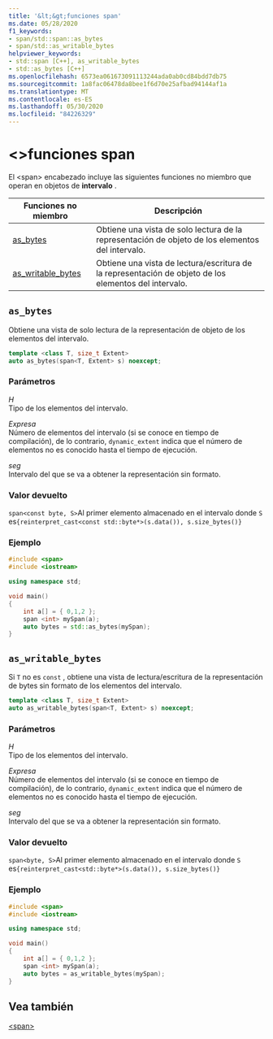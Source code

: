 ```yaml
---
title: '&lt;&gt;funciones span'
ms.date: 05/28/2020
f1_keywords:
- span/std::span::as_bytes
- span/std::as_writable_bytes
helpviewer_keywords:
- std::span [C++], as_writable_bytes
- std::as_bytes [C++]
ms.openlocfilehash: 6573ea061673091113244ada0ab0cd84bdd7db75
ms.sourcegitcommit: 1a8fac06478da8bee1f6d70e25afbad94144af1a
ms.translationtype: MT
ms.contentlocale: es-ES
ms.lasthandoff: 05/30/2020
ms.locfileid: "84226329"
---
```

# <a name="ltspangt-functions"></a>&lt;&gt;funciones span

El \<span> encabezado incluye las siguientes funciones no miembro que operan en objetos de **intervalo** .

| **Funciones no miembro** | **Descripción** |
|-|-|
|[as_bytes](#as_bytes) | Obtiene una vista de solo lectura de la representación de objeto de los elementos del intervalo. |
|[as_writable_bytes](#as_writable_bytes) | Obtiene una vista de lectura/escritura de la representación de objeto de los elementos del intervalo. |

## <a name="as_bytes"></a>`as_bytes`

Obtiene una vista de solo lectura de la representación de objeto de los elementos del intervalo.

```cpp
template <class T, size_t Extent>
auto as_bytes(span<T, Extent> s) noexcept;
```

### <a name="parameters"></a>Parámetros

*H*\
Tipo de los elementos del intervalo.

*Expresa*\
Número de elementos del intervalo (si se conoce en tiempo de compilación), de lo contrario, `dynamic_extent` indica que el número de elementos no es conocido hasta el tiempo de ejecución.

*seg*\
Intervalo del que se va a obtener la representación sin formato.

### <a name="return-value"></a>Valor devuelto

`span<const byte, S>`Al primer elemento almacenado en el intervalo donde `S` es`{reinterpret_cast<const std::byte*>(s.data()), s.size_bytes()}`

### <a name="example"></a>Ejemplo

```cpp
#include <span>
#include <iostream>

using namespace std;

void main()
{
    int a[] = { 0,1,2 };
    span <int> mySpan(a);
    auto bytes = std::as_bytes(mySpan);
}
```

## <a name="as_writable_bytes"></a>`as_writable_bytes`

Si `T` no es `const` , obtiene una vista de lectura/escritura de la representación de bytes sin formato de los elementos del intervalo.

```cpp
template <class T, size_t Extent>
auto as_writable_bytes(span<T, Extent> s) noexcept;
```

### <a name="parameters"></a>Parámetros

*H*\
Tipo de los elementos del intervalo.

*Expresa*\
Número de elementos del intervalo (si se conoce en tiempo de compilación), de lo contrario, `dynamic_extent` indica que el número de elementos no es conocido hasta el tiempo de ejecución.

*seg*\
Intervalo del que se va a obtener la representación sin formato.

### <a name="return-value"></a>Valor devuelto

`span<byte, S>`Al primer elemento almacenado en el intervalo donde `S` es`{reinterpret_cast<std::byte*>(s.data()), s.size_bytes()}`

### <a name="example"></a>Ejemplo

```cpp
#include <span>
#include <iostream>

using namespace std;

void main()
{
    int a[] = { 0,1,2 };
    span <int> mySpan(a);
    auto bytes = as_writable_bytes(mySpan);
}
```

## <a name="see-also"></a>Vea también

[\<span>](span.md)
